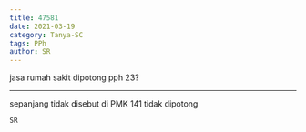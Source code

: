 ```yaml
---
title: 47581
date: 2021-03-19
category: Tanya-SC
tags: PPh
author: SR
---
```


jasa rumah sakit dipotong pph 23?

---

sepanjang tidak disebut di PMK 141 tidak dipotong

`SR`
